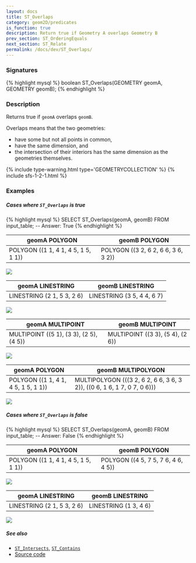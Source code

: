 ```yaml
---
layout: docs
title: ST_Overlaps
category: geom2D/predicates
is_function: true
description: Return true if Geometry A overlaps Geometry B
prev_section: ST_OrderingEquals
next_section: ST_Relate
permalink: /docs/dev/ST_Overlaps/
---
```


### Signatures

{% highlight mysql %}
boolean ST_Overlaps(GEOMETRY geomA, GEOMETRY geomB);
{% endhighlight %}

### Description

Returns true if `geomA` overlaps `geomB`.

Overlaps means that the two geometries:
  * have some but not all points in common,
  * have the same dimension, and
  * the intersection of their interiors has the same dimension as the
    geometries themselves.

{% include type-warning.html type='GEOMETRYCOLLECTION' %}
{% include sfs-1-2-1.html %}

### Examples

##### Cases where `ST_Overlaps` is true
 
{% highlight mysql %}
SELECT ST_Overlaps(geomA, geomB) FROM input_table;
-- Answer:    True
{% endhighlight %}

| geomA POLYGON                       | geomB POLYGON                       |
|-------------------------------------|-------------------------------------|
| POLYGON ((1 1, 4 1, 4 5, 1 5, 1 1)) | POLYGON ((3 2, 6 2, 6 6, 3 6, 3 2)) |

<img class="displayed" src="../ST_Overlaps_1.png"/>

| geomA LINESTRING           | geomB LINESTRING           |
|----------------------------|----------------------------|
| LINESTRING (2 1, 5 3, 2 6) | LINESTRING (3 5, 4 4, 6 7) |

<img class="displayed" src="../ST_Overlaps_2.png"/>

| geomA MULTIPOINT                        | geomB MULTIPOINT                 |
|-----------------------------------------|----------------------------------|
| MULTIPOINT ((5 1), (3 3), (2 5), (4 5)) | MULTIPOINT ((3 3), (5 4), (2 6)) |

<img class="displayed" src="../ST_Overlaps_3.png"/>

| geomA POLYGON                       | geomB MULTIPOLYGON                                                      |
|-------------------------------------|-------------------------------------------------------------------------|
| POLYGON ((1 1, 4 1, 4 5, 1 5, 1 1)) | MULTIPOLYGON (((3 2, 6 2, 6 6, 3 6, 3 2)), ((0 6, 1 6, 1 7, 0 7, 0 6))) |

<img class="displayed" src="../ST_Overlaps_4.png"/>

##### Cases where `ST_Overlaps` is false
 
{% highlight mysql %}
SELECT ST_Overlaps(geomA, geomB) FROM input_table;
-- Answer:    False
{% endhighlight %}

| geomA POLYGON                       | geomB POLYGON                       |
|-------------------------------------|-------------------------------------|
| POLYGON ((1 1, 4 1, 4 5, 1 5, 1 1)) | POLYGON ((4 5, 7 5, 7 6, 4 6, 4 5)) |

<img class="displayed" src="../ST_Overlaps_5.png"/>

| geomA LINESTRING           | geomB LINESTRING      |
|----------------------------|-----------------------|
| LINESTRING (2 1, 5 3, 2 6) | LINESTRING (1 3, 4 6) |

<img class="displayed" src="../ST_Overlaps_6.png"/>

##### See also

* [`ST_Intersects`](../ST_Intersects), [`ST_Contains`](../ST_Contains)
* <a href="https://github.com/irstv/H2GIS/blob/master/h2spatial/src/main/java/org/h2gis/h2spatial/internal/function/spatial/predicates/ST_Overlaps.java" target="_blank">Source code</a>
